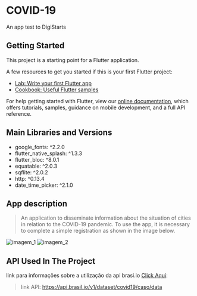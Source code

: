 # COVID-19

An app test to DigiStarts

## Getting Started

This project is a starting point for a Flutter application.

A few resources to get you started if this is your first Flutter project:

- [Lab: Write your first Flutter app](https://flutter.dev/docs/get-started/codelab)
- [Cookbook: Useful Flutter samples](https://flutter.dev/docs/cookbook)

For help getting started with Flutter, view our
[online documentation](https://flutter.dev/docs), which offers tutorials,
samples, guidance on mobile development, and a full API reference.

## Main Libraries and Versions

- google_fonts: ^2.2.0
- flutter_native_splash: ^1.3.3
- flutter_bloc: ^8.0.1
- equatable: ^2.0.3
- sqflite: ^2.0.2
- http: ^0.13.4
- date_time_picker: ^2.1.0

## App description

> An application to disseminate information about the situation of cities in relation to the COVID-19 pandemic.
> To use the app, it is necessary to complete a simple registration as shown in the image below.

![imagem_1](https://user-images.githubusercontent.com/67721369/150146539-73ec4e14-6159-4f34-b00d-362deaf4570c.png)
![imagem_2](https://user-images.githubusercontent.com/67721369/150147555-1f4cb9b9-57cb-44f8-aae2-ce5ad0342543.png)



## API Used In The Project

link para informações sobre a utilização da api brasi.io [Click Aqui](https://blog.brasil.io/2020/10/10/como-acessar-os-dados-do-brasil-io/):
> link API: https://api.brasil.io/v1/dataset/covid19/caso/data

